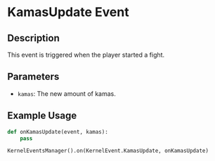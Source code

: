 # KamasUpdate Event

## Description

This event is triggered when the player started a fight.

## Parameters

- `kamas`: The new amount of kamas.

## Example Usage

```python
def onKamasUpdate(event, kamas):
    pass

KernelEventsManager().on(KernelEvent.KamasUpdate, onKamasUpdate)
```
